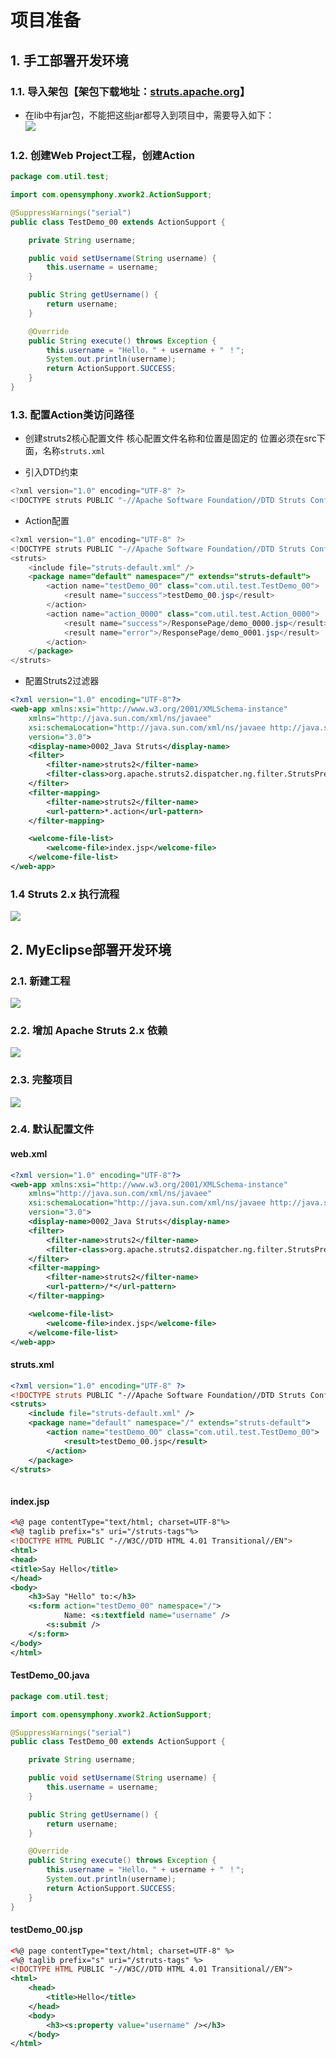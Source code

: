 # 项目准备

## 1. 手工部署开发环境
### 1.1. 导入架包【架包下载地址：[struts.apache.org](https://struts.apache.org/download.cgi#struts2518)】
- 在lib中有jar包，不能把这些jar都导入到项目中，需要导入如下：<br/>
![](https://ww1.sinaimg.cn/large/005BYqpggy1fxoquzymx7j30ja0cdjt6.jpg)

### 1.2. 创建Web Project工程，创建Action
```java
package com.util.test;

import com.opensymphony.xwork2.ActionSupport;

@SuppressWarnings("serial")
public class TestDemo_00 extends ActionSupport {

	private String username;

	public void setUsername(String username) {
		this.username = username;
	}

	public String getUsername() {
		return username;
	}

	@Override
	public String execute() throws Exception {
		this.username = "Hello，" + username + " ！";
		System.out.println(username);
		return ActionSupport.SUCCESS;
	}
}
```

### 1.3. 配置Action类访问路径
- 创建struts2核心配置文件
	核心配置文件名称和位置是固定的
	位置必须在src下面，名称`struts.xml`

- 引入DTD约束
```java
<?xml version="1.0" encoding="UTF-8" ?>
<!DOCTYPE struts PUBLIC "-//Apache Software Foundation//DTD Struts Configuration 2.1//EN" "http://struts.apache.org/dtds/struts-2.1.dtd">
```
- Action配置
```java
<?xml version="1.0" encoding="UTF-8" ?>
<!DOCTYPE struts PUBLIC "-//Apache Software Foundation//DTD Struts Configuration 2.1//EN" "http://struts.apache.org/dtds/struts-2.1.dtd">
<struts>
	<include file="struts-default.xml" />
	<package name="default" namespace="/" extends="struts-default">
		<action name="testDemo_00" class="com.util.test.TestDemo_00">
			<result name="success">testDemo_00.jsp</result>
		</action>
		<action name="action_0000" class="com.util.test.Action_0000">
			<result name="success">/ResponsePage/demo_0000.jsp</result>
			<result name="error">/ResponsePage/demo_0001.jsp</result>
		</action>
	</package>
</struts>    
```

- 配置Struts2过滤器
```XML
<?xml version="1.0" encoding="UTF-8"?>
<web-app xmlns:xsi="http://www.w3.org/2001/XMLSchema-instance"
	xmlns="http://java.sun.com/xml/ns/javaee"
	xsi:schemaLocation="http://java.sun.com/xml/ns/javaee http://java.sun.com/xml/ns/javaee/web-app_3_0.xsd"
	version="3.0">
	<display-name>0002_Java Struts</display-name>
	<filter>
		<filter-name>struts2</filter-name>
		<filter-class>org.apache.struts2.dispatcher.ng.filter.StrutsPrepareAndExecuteFilter</filter-class>
	</filter>
	<filter-mapping>
		<filter-name>struts2</filter-name>
		<url-pattern>*.action</url-pattern>
	</filter-mapping>

	<welcome-file-list>
		<welcome-file>index.jsp</welcome-file>
	</welcome-file-list>
</web-app>
```

### 1.4 Struts 2.x 执行流程
![](https://ws3.sinaimg.cn/large/005BYqpggy1fxoscfaj9yj30y10eb0vk.jpg)

## 2. MyEclipse部署开发环境
### 2.1. 新建工程
![](https://ww1.sinaimg.cn/large/005BYqpggy1fxno3lic0cj30gl0lyjtx.jpg)
### 2.2. 增加 Apache Struts 2.x 依赖
![](https://ww1.sinaimg.cn/large/005BYqpggy1fxno3lu8w4j30s30tbn22.jpg)
### 2.3. 完整项目
![](https://ww1.sinaimg.cn/large/005BYqpggy1fxno3ku4orj309908hjrt.jpg)
### 2.4. 默认配置文件
#### web.xml
```xml
<?xml version="1.0" encoding="UTF-8"?>
<web-app xmlns:xsi="http://www.w3.org/2001/XMLSchema-instance"
	xmlns="http://java.sun.com/xml/ns/javaee"
	xsi:schemaLocation="http://java.sun.com/xml/ns/javaee http://java.sun.com/xml/ns/javaee/web-app_3_0.xsd"
	version="3.0">
	<display-name>0002_Java Struts</display-name>
	<filter>
		<filter-name>struts2</filter-name>
		<filter-class>org.apache.struts2.dispatcher.ng.filter.StrutsPrepareAndExecuteFilter</filter-class>
	</filter>
	<filter-mapping>
		<filter-name>struts2</filter-name>
		<url-pattern>/*</url-pattern>
	</filter-mapping>

	<welcome-file-list>
		<welcome-file>index.jsp</welcome-file>
	</welcome-file-list>
</web-app>
```
#### struts.xml
```xml
<?xml version="1.0" encoding="UTF-8" ?>
<!DOCTYPE struts PUBLIC "-//Apache Software Foundation//DTD Struts Configuration 2.1//EN" "http://struts.apache.org/dtds/struts-2.1.dtd">
<struts>
	<include file="struts-default.xml" />
	<package name="default" namespace="/" extends="struts-default">
		<action name="testDemo_00" class="com.util.test.TestDemo_00">
			<result>testDemo_00.jsp</result>
		</action>
	</package>
</struts>    
   
```
#### index.jsp
```xml
<%@ page contentType="text/html; charset=UTF-8"%>
<%@ taglib prefix="s" uri="/struts-tags"%>
<!DOCTYPE HTML PUBLIC "-//W3C//DTD HTML 4.01 Transitional//EN">
<html>
<head>
<title>Say Hello</title>
</head>
<body>
	<h3>Say "Hello" to:</h3>
	<s:form action="testDemo_00" namespace="/">
            Name: <s:textfield name="username" />
		<s:submit />
	</s:form>
</body>
</html>
```
#### TestDemo_00.java
```java
package com.util.test;

import com.opensymphony.xwork2.ActionSupport;

@SuppressWarnings("serial")
public class TestDemo_00 extends ActionSupport {

	private String username;

	public void setUsername(String username) {
		this.username = username;
	}

	public String getUsername() {
		return username;
	}

	@Override
	public String execute() throws Exception {
		this.username = "Hello，" + username + " ！";
		System.out.println(username);
		return ActionSupport.SUCCESS;
	}
}
```
#### testDemo_00.jsp
```xml
<%@ page contentType="text/html; charset=UTF-8" %>
<%@ taglib prefix="s" uri="/struts-tags" %>
<!DOCTYPE HTML PUBLIC "-//W3C//DTD HTML 4.01 Transitional//EN">
<html>
    <head>
        <title>Hello</title>
    </head>
    <body>
        <h3><s:property value="username" /></h3>
    </body>
</html>
```